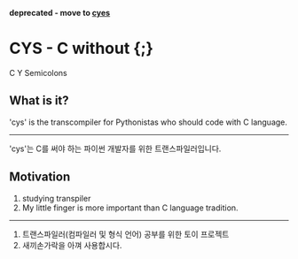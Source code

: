 __deprecated - move to [cyes](https://github.com/ju-djangun/cyes)__

# CYS - C without {;}


C Y Semicolons

## What is it?

'cys' is the transcompiler for Pythonistas who should code with C language. 

----

'cys'는 C를 써야 하는 파이썬 개발자를 위한 트랜스파일러입니다.



## Motivation

1. studying transpiler
2. My little finger is more important than C language tradition.

-----

1. 트랜스파일러(컴파일러 및 형식 언어) 공부를 위한 토이 프로젝트
2. 새끼손가락을 아껴 사용합시다.
